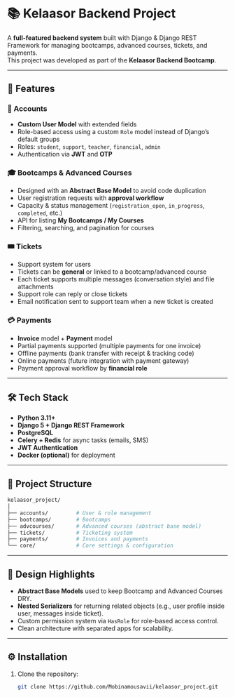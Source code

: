 # 📚 Kelaasor Backend Project

A **full-featured backend system** built with Django & Django REST Framework for managing bootcamps, advanced courses, tickets, and payments.  
This project was developed as part of the **Kelaasor Backend Bootcamp**.  

---

## 🚀 Features

### 🔑 Accounts
- **Custom User Model** with extended fields  
- Role-based access using a custom `Role` model instead of Django’s default groups  
- Roles: `student`, `support`, `teacher`, `financial`, `admin`  
- Authentication via **JWT** and **OTP**  

### 🎓 Bootcamps & Advanced Courses
- Designed with an **Abstract Base Model** to avoid code duplication  
- User registration requests with **approval workflow**  
- Capacity & status management (`registration_open`, `in_progress`, `completed`, etc.)  
- API for listing **My Bootcamps / My Courses**  
- Filtering, searching, and pagination for courses  

### 🎟️ Tickets
- Support system for users  
- Tickets can be **general** or linked to a bootcamp/advanced course  
- Each ticket supports multiple messages (conversation style) and file attachments  
- Support role can reply or close tickets  
- Email notification sent to support team when a new ticket is created  

### 💳 Payments
- **Invoice** model + **Payment** model  
- Partial payments supported (multiple payments for one invoice)  
- Offline payments (bank transfer with receipt & tracking code)  
- Online payments (future integration with payment gateway)  
- Payment approval workflow by **financial role**  

---

## 🛠️ Tech Stack
- **Python 3.11+**  
- **Django 5 + Django REST Framework**  
- **PostgreSQL**  
- **Celery + Redis** for async tasks (emails, SMS)  
- **JWT Authentication**  
- **Docker (optional)** for deployment  

---

## 📂 Project Structure

```bash
kelaasor_project/
│
├── accounts/         # User & role management
├── bootcamps/        # Bootcamps
├── advcourses/       # Advanced courses (abstract base model)
├── tickets/          # Ticketing system
├── payments/         # Invoices and payments
└── core/             # Core settings & configuration
```

---

## 📌 Design Highlights
- **Abstract Base Models** used to keep Bootcamp and Advanced Courses DRY.  
- **Nested Serializers** for returning related objects (e.g., user profile inside user, messages inside ticket).  
- Custom permission system via `HasRole` for role-based access control.  
- Clean architecture with separated apps for scalability.  

---

## ⚙️ Installation

1. Clone the repository:
   ```bash
   git clone https://github.com/Mobinamousavii/kelaasor_project.git
   ```
